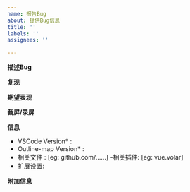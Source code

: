 ```yaml
---
name: 报告Bug
about: 提供Bug信息
title: ''
labels: ''
assignees: ''

---
```


<!--
注意vscode内置的大纲的符号信息源与其提供给扩展的符号信息可能有所不同，如果出现特定语言的有关bug,请先在设置中打开Outline-Map的debug选项，并在vscode的开发人员工具中查看日志(其中包含vscode提供的符号信息)
-->

**描述Bug**


**复现**

**期望表现**

**截屏/录屏**

**信息**
 - VSCode Version* :
 - Outline-map Version* :
 - 相关文件 : [eg: github.com/......]
 -相关插件: [eg: vue.volar]
 - 扩展设置: 

**附加信息**
